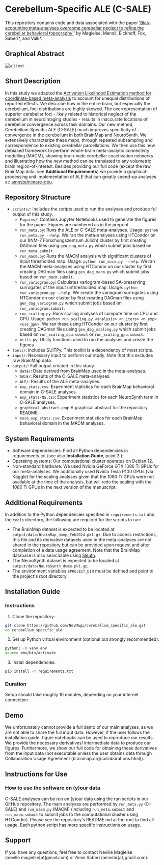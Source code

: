 # Cerebellum-Specific ALE (C-SALE)

This repository contains code and data associated with the paper ['Bias-accounting meta-analyses overcome cerebellar neglect to refine the cerebellar behavioral topography'](https://doi.org/10.1101/2024.10.31.621398)' by Magielse, Manoli, Eickhoff, Fox, Saberi*, and Valk*.

## Graphical Abstract
![alt text](./output/graphical_abstract.png)

## Short Description
In this study we adapted the [Activation Likelihood Estimation method for coordinate-based meta-analysis](https://doi.org/10.1016/j.neuroimage.2011.09.017) to account for unequal distributions of reported effects. We describe how in the entire brain, but especially the cerebellum, foci distributions are highly skewed. The overrepresentation of superior cerebellar foci - likely related to historical neglect of the cerebellum in neuroimaging studies - results in inaccurate locations of cerebellar convergence across task domains. Our new method, Cerebellum-Specific ALE (C-SALE) much improves specificity of convergence in the cerebellum in both BrainMap and NeuroSynth. We extensively characterize these maps, through repeated subsampling and correspondence to existing cerebellar parcellations. We then use this new debiased framework to perform whole-brain meta-analytic connectivty modelling (MACM), showing brain-wide cerebellar coactivation networks and illustrating how the new method can be translated to any volumetric brain region-of-interest. Besides providing our full code (except the raw BrainMap data, see **Additional Requirements**) we provide a graphical-processing unit implementation of ALE that can greatly speed-up analyses at: [amnsbr/nimare-gpu](https://github.com/amnsbr/nimare-gpu).

## Repository Structure
- `scripts/`: Includes the scripts used to run the analyses and produce full output of this study.
    - `Figures/`: Contains Jupyter Notebooks used to generate the figures for the paper. Figures are numbered as in the preprint.
    - `run_meta.py`: Runs the ALE or C-SALE meta-analyses. Usage: `python run_meta.py --help`.
      We ran the meta-analyses using HTCondor on our (INM-7 Forschungszentrum Jülich) cluster by first creating DAGman files using `gen_dag_meta.py` which
      submit jobs based on `run_meta.submit`.
    - `run_macm.py`: Runs the MACM analysis with significant clusters of input thresholded map. Usage: `python run_macm.py --help`.
      We ran the MACM meta-analyses using HTCondor on our cluster by first creating DAGman files using `gen_dag_macm.py` which
      submit jobs based on `run_macm.submit`.
    - `run_variogram.py`: Calculates variogram-based SA-preserving surrogates of the input unthresholded map. Usage: `python run_variogram.py --help`.
      We create the variogram surrogates using HTCondor on our cluster by first creating DAGman files using `gen_dag_variogram.py` which
      submit jobs based on `run_variogram.submit`.
    - `run_scaling.py`: Runs scaling analyses of compute time on CPU and GPU. Usage: `python run_scaling.py <analysis> <n_iters> <n_exp> <use_gpu>`.
      We ran these using HTCondor on our cluster by first creating DAGman files using `gen_dag_scaling.py` which
      submit jobs based on `run_scaling_cpu.submit` or `run_scaling_gpu.submit`.
    - `utils.py`: Utility functions used to run the analyses and create the figures
- `tools/`: Includes SUITPy. This toolkit is a dependency of most scripts.
- `input/`: Necessary input to perform our study. Note that this excludes raw BrainMap data.
- `output/`: Full output created in this study.
    - `data/`: Data derived from BrainMap used in the meta-analyses.
    - `SALE/`: Results of the C-SALE meta-analyses.
    - `ALE/`: Results of the ALE meta-analyses.
    - `exp_stats.csv`: Experiment statistics for each BrainMap behavioral domain in C-SALE analyses.
    - `exp_stats-NS.csv`: Experiment statistics for each NeuroSynth term in C-SALE analyses.
    - `graphical_abstract.png`: A graphical abstract for the repository README.
    - `macm_exp_stats.csv`: Experiment statistics for each BrainMap behavioral domain in the MACM analyses.

## System Requirements
- Software dependencies: Find all Python dependencies in requirements.txt (see also **Installation Guide**, point 3.):
- Operating systems: Our computational cluster operates on Debian 12.
- Non-standard hardware: We used Nvidia GeForce GTX 1080 Ti GPUs for our meta-analyses. We additionally used Nvidia Tesla P100 GPUs (via Kaggle) for the scaling analyses given that the 1080 Ti GPUs were not available at the time of the analysis, but will redo the scaling with the 1080 Ti GPUs in the next version of the manuscript.

## Additional Requirements
In addition to the Python dependencies specified in `requirements.txt` and the `tools` directory, the following are required for the scripts to run:
- The BrainMap dataset is expected to be located at `output/data/BrainMap_dump_Feb2024.pkl.gz`. Due to access restrictions, this file and its derivative datasets used in the meta-analyses are not shared in the repository but can be provided upon request and after completion of a data usage agreement. Note that the BrainMap database is also searchable using [Sleuth](https://www.brainmap.org/sleuth/).
- The NeuroSynth dataset is expected to be located at `output/data/NeuroSynth_dump.pkl.gz`.
- The environment variables `$PROJECT_DIR` must be defined and point to the project's root directory.

## Installation Guide
### Instructions
1. Clone the repository:
```bash
git clone https://github.com/NevMagi/cerebellum_specific_ale.git
cd cerebellum_specific_ale
```
2. Set up Python virtual environment (optional but strongly recommended):
```bash
python3 -m venv env
source env/bin/activate
```
3. Install dependencies:
```bash
pip install -r requirements.txt
```

### Duration
Setup should take roughly 10 minutes, depending on your internet connection.

## Demo
We unfortunately cannot provide a full demo of our main analyses, as we are not able to share the full input data. However, if the user follows the installation guide, figure notebooks can be used to reproduce our results. We provide the necessary derivatives/ intermediate data to produce our figures. Furthermore, we show our full code for obtaining these derivatives from the input data (not executable unless the user obtains data through Collaboration Usage Agreement (brainmap.org/collaborations.html)).

## Instructions for Use

### How to use the software on (y)our data
C-SALE analyses can be run on (y)our data using the run scripts in our GitHub repository. The main analyses are performed by `run_meta.py` (C-SALE) and `run_macm.py` (MACM) (including `run_meta.submit` and `run_macm.submit` to submit jobs to the computational cluster using HTCondor). Please see the repository's README.md at the root to find all usage. Each python script has more specific instructions on usage.

## Support
If you have any questions, feel free to contact Neville Magielse (neville.magielse\[at\]gmail.com) or Amin Saberi (amnsbr\[at\]gmail.com).
